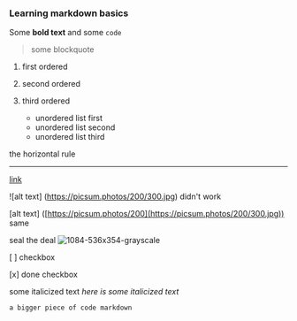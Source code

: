 ### Learning markdown basics

Some **bold text**
and some `code`
> some blockquote
1. first ordered
2. second ordered
3. third ordered

   - unordered list first
   - unordered list second
   - unordered list third

the horizontal rule
___

[link](https://sarazmakom.github.io/)

![alt text] (https://picsum.photos/200/300.jpg) didn't work 

[alt text] ([https://picsum.photos/200](https://picsum.photos/200/300.jpg)) same 

seal the deal
![1084-536x354-grayscale](https://github.com/user-attachments/assets/63815cc1-9472-4bcc-92b3-28a4932feeed)

[ ] checkbox

[x] done checkbox

some italicized text	_here is some italicized text_

```a bigger piece of code markdown``` 
